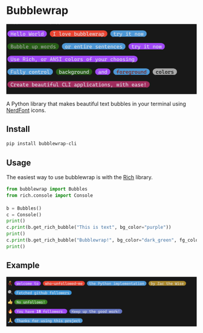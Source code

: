 # Bubblewrap

<img src="https://raw.githubusercontent.com/TechWiz-3/bubblewrap/main/media/example.png" alt="bubbles" width="650"> 

A Python library that makes beautiful text bubbles in your terminal using [NerdFont](https://www.nerdfonts.com/) icons.  

## Install
```sh
pip install bubblewrap-cli
```

## Usage

The easiest way to use bubblewrap is with the [Rich](https://github.com/Textualize/rich) library.  
```py
from bubblewrap import Bubbles
from rich.console import Console

b = Bubbles()
c = Console()
print()
c.print(b.get_rich_bubble("This is text", bg_color="purple"))
print()
c.print(b.get_rich_bubble("Bubblewrap!", bg_color="dark_green", fg_color="grey66"))
print()
```

## Example
![bubbles](https://raw.githubusercontent.com/TechWiz-3/bubblewrap/main/media/bubbles.png)
